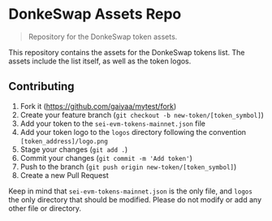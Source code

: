 # DonkeSwap Assets Repo
> Repository for the DonkeSwap token assets.

This repository contains the assets for the DonkeSwap tokens list. The assets include the list itself, as well as the token logos.

## Contributing

1. Fork it (<https://github.com/gaiyaa/mytest/fork>)
2. Create your feature branch (`git checkout -b new-token/[token_symbol]`)
3. Add your token to the `sei-evm-tokens-mainnet.json` file
4. Add your token logo to the `logos` directory following the convention `[token_address]/logo.png`
5. Stage your changes (`git add .`)
6. Commit your changes (`git commit -m 'Add token'`)
7. Push to the branch (`git push origin new-token/[token_symbol]`)
8. Create a new Pull Request

Keep in mind that `sei-evm-tokens-mainnet.json` is the only file, and `logos` the only directory that should be modified. Please do not modify or add any other file or directory.
